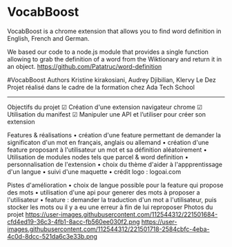 # VocabBoost 

VocabBoost is a chrome extension that allows you to find word definition in English, French and German. 

We based our code to a node.js module that provides a single function allowing to grab the definition of a word from the Wiktionary and return it in an object.
https://github.com/Patatruc/word-definition 


#VocabBoost
Authors Kristine kirakosiani, Audrey Djibilian, Klervy Le Dez
Projet réalisé dans le cadre de la formation chez Ada Tech School

* * *
Objectifs du projet
☑︎ Création d'une extension navigateur chrome
☑︎ Utilisation du manifest
☑︎ Manipuler une API et l’utiliser pour créer son extension

Features & réalisations
• création d'une feature permettant de demander la significaton d'un mot en français, anglais ou allemand
• création d'une feature proposant à l'utilisateur un mot et sa définition aléatoirement
• Utilisation de modules nodes tels que parcel & word definition
• personnalisation de l'extension
   • choix du thème d'aider à l'appprentissage d'un langue
   • suivi d'une maquette
   • crédit logo : logoai.com
   
Pistes d'amélioration
• choix de langue possible pour la feature qui propose des mots
• utilisation d'une api pour generer des mots à proposer a l'utilisateur
• feature : demander la traduction d'un mot a l'utilisateur, puis stocker les mots ou il y a eu une erreur à fin de lui reproposer
Photos du projet
https://user-images.githubusercontent.com/112544312/221501684-cfd4ed19-36c3-4fb1-8acc-fb560ee030f2.png
https://user-images.githubusercontent.com/112544312/221501718-2584cbfc-4eba-4c0d-8dcc-521da6c3e33b.png

